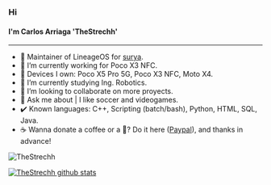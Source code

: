 ### Hi 
#### I'm Carlos Arriaga 'TheStrechh'
---

- 📲 Maintainer of LineageOS for [surya](https://wiki.lineageos.org/devices/surya/).
- 🔭 I’m currently working for Poco X3 NFC.
- 📱 Devices I own: Poco X5 Pro 5G, Poco X3 NFC, Moto X4.
- 🌱 I’m currently studying Ing. Robotics.
- 👯 I’m looking to collaborate on more proyects.
- 💬 Ask me about | I like soccer and videogames.
- ✔️ Known languages: C++, Scripting (batch/bash), Python, HTML, SQL, Java.
- ☕ Wanna donate a coffee or a 🍻? Do it here ([Paypal](https://paypal.me/Strechh)), and thanks in advance!

<img src="https://komarev.com/ghpvc/?username=TheStrechh&color=blueviolet" alt="TheStrechh" /><br>

[![TheStrechh  github stats](https://github-readme-stats.vercel.app/api?username=TheStrechh)](https://github.com/TheStrechh)

